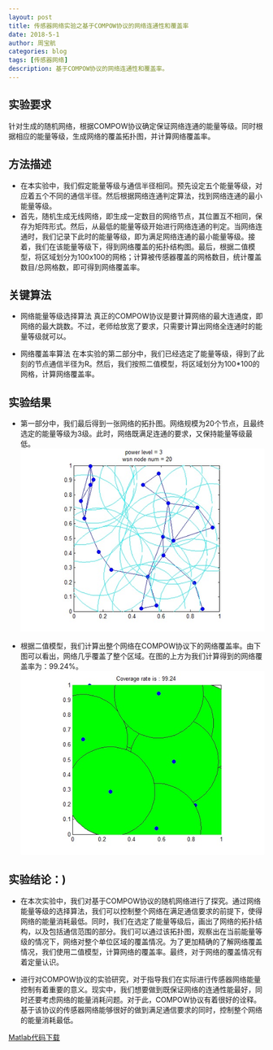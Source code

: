 ```yaml
---
layout: post
title: 传感器网络实验之基于COMPOW协议的网络连通性和覆盖率
date: 2018-5-1
author: 周宝航
categories: blog
tags: [传感器网络]
description: 基于COMPOW协议的网络连通性和覆盖率。
---
```


## 实验要求
针对生成的随机网络，根据COMPOW协议确定保证网络连通的能量等级。同时根据相应的能量等级，生成网络的覆盖拓扑图，并计算网络覆盖率。

## 方法描述
- 在本实验中，我们假定能量等级与通信半径相同。预先设定五个能量等级，对应着五个不同的通信半径。然后根据网络连通判定算法，找到网络连通的最小能量等级。
- 首先，随机生成无线网络，即生成一定数目的网络节点，其位置互不相同，保存为矩阵形式。然后，从最低的能量等级开始进行网络连通的判定。当网络连通时，我们记录下此时的能量等级，即为满足网络连通的最小能量等级。接着，我们在该能量等级下，得到网络覆盖的拓扑结构图。最后，根据二值模型，将区域划分为100x100的网格；计算被传感器覆盖的网格数目，统计覆盖数目/总网格数，即可得到网络覆盖率。

## 关键算法
- 网络能量等级选择算法
真正的COMPOW协议是要计算网络的最大连通度，即网络的最大跳数。不过，老师给放宽了要求，只需要计算出网络全连通时的能量等级就可以。

- 网络覆盖率算法
在本实验的第二部分中，我们已经选定了能量等级，得到了此刻的节点通信半径为R。然后，我们按照二值模型，将区域划分为100*100的网格，计算网络覆盖率。

## 实验结果
- 第一部分中，我们最后得到一张网络的拓扑图。网络规模为20个节点，且最终选定的能量等级为3级。此时，网络既满足连通的要求，又保持能量等级最低。
![Alt text](/img/2018-05-1-wsn2-topology.jpg)

- 根据二值模型，我们计算出整个网络在COMPOW协议下的网络覆盖率。由下图可以看出，网络几乎覆盖了整个区域。在图的上方为我们计算得到的网络覆盖率为：99.24%。
![Alt text](/img/2018-05-1-wsn2-coverage.jpg)

## 实验结论：)
- 在本次实验中，我们对基于COMPOW协议的随机网络进行了探究。通过网络能量等级的选择算法，我们可以控制整个网络在满足通信要求的前提下，使得网络的能量消耗最低。同时，我们在选定了能量等级后，画出了网络的拓扑结构，以及包括通信范围的部分。我们可以通过该拓扑图，观察出在当前能量等级的情况下，网络对整个单位区域的覆盖情况。为了更加精确的了解网络覆盖情况，我们使用二值模型，计算网络的覆盖率。最终，对于网络的覆盖情况有着定量认识。

- 进行对COMPOW协议的实验研究，对于指导我们在实际进行传感器网络能量控制有着重要的意义。现实中，我们想要做到既保证网络的连通性能最好，同时还要考虑网络的能量消耗问题。对于此，COMPOW协议有着很好的诠释。基于该协议的传感器网络能够很好的做到满足通信要求的同时，控制整个网络的能量消耗最低。

[Matlab代码下载](/docs/wsn_COMPOW_code_MATLAB.zip)









